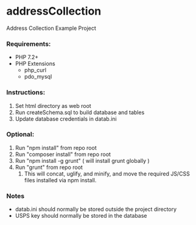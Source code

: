 # addressCollection
Address Collection Example Project

### Requirements:

- PHP 7.2+
- PHP Extensions
  - php_curl
  - pdo_mysql

### Instructions:

1. Set html directory as web root
2. Run createSchema.sql to build database and tables
2. Update database credentials in datab.ini


### Optional:

1. Run "npm install" from repo root
2. Run "composer install" from repo root
3. Run "npm install -g grunt" ( will install grunt globally )
4. Run "grunt" from repo root
   1. This will concat, uglify, and minify, and move the required JS/CSS files installed via npm install.

### Notes
- datab.ini should normally be stored outside the project directory
- USPS key should normally be stored in the database

